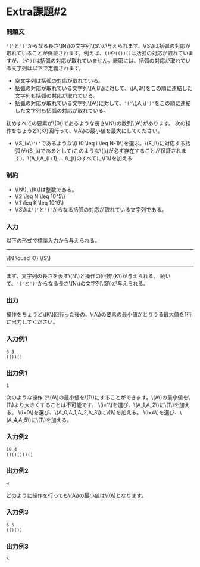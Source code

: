 # Extra課題#2

### 問題文
`'('`と`')'`からなる長さ\\(N\\)の文字列\\(S\\)が与えられます。\\(S\\)は括弧の対応が取れていることが保証されます。例えば、`()`や`(())()`は括弧の対応が取れていますが、`(`や`)(`は括弧の対応が取れていません。厳密には、括弧の対応が取れている文字列は以下で定義されます。
* 空文字列は括弧の対応が取れている。
* 括弧の対応が取れている文字列\\(A,B\\)に対して、\\(A,B\\)をこの順に連結した文字列も括弧の対応が取れている。
* 括弧の対応が取れている文字列\\(A\\)に対して、`'('`\\(,A,\\)`')'`をこの順に連結した文字列も括弧の対応が取れている。

初めすべての要素が\\(0\\)であるような長さ\\(N\\)の数列\\(A\\)があります。
次の操作をちょうど\\(K\\)回行って、\\(A\\)の最小値を最大にしてください。
* \\(S_i=\\)`'('`であるような\\(i (0 \leq i \leq N-1)\\)を選ぶ。\\(S_i\\)に対応する括弧が\\(S_j\\)であるとして(このような\\(j\\)が必ず存在することが保証されます)、\\(A_i,A_{i+1},...,A_j\\)のすべてに\\(1\\)を加える

### 制約
- \\(N\\), \\(K\\)は整数である。
- \\(2 \leq N \leq 10^5\\)
- \\(1 \leq K \leq 10^9\\)
- \\(S\\)は`'('`と`')'`からなる括弧の対応が取れている文字列である。


### 入力
以下の形式で標準入力から与えられる。


---

\\(N \quad K\\)
\\(S\\)

---
まず、文字列の長さを表す\\(N\\)と操作の回数\\(K\\)が与えられる。
続いて、`'('`と`')'`からなる長さ\\(N\\)の文字列\\(S\\)が与えられる。


### 出力
操作をちょうど\\(K\\)回行った後の、\\(A\\)の要素の最小値がとりうる最大値を1行に出力してください。

### 入力例1
```
6 3
(())()
```
### 出力例1
```
1
```
次のような操作で\\(A\\)の最小値を\\(1\\)にすることができます。\\(A\\)の最小値を\\(1\\)より大きくすることは不可能です。
\\(i=1\\)を選び、\\(A_1,A_2\\)に\\(1\\)を加える。
\\(i=0\\)を選び、\\(A_0,A_1,A_2,A_3\\)に\\(1\\)を加える。
\\(i=4\\)を選び、\\(A_4,A_5\\)に\\(1\\)を加える。

### 入力例2
```
10 4
()()()()()
```
### 出力例2
```
0
```
どのように操作を行っても\\(A\\)の最小値は\\(0\\)となります。

### 入力例3
```
6 5
(()())
```
### 出力例3
```
5
```